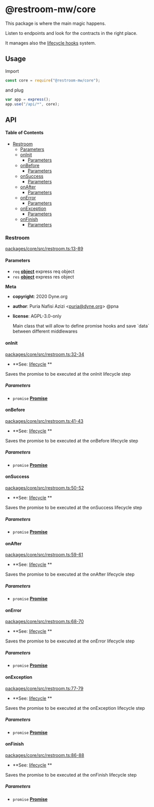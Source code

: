 # @restroom-mw/core

This package is where the main magic happens.

Listen to endpoints and look for the contracts in the right place.

It manages also the [lifecycle hooks](/architecture?id=lifecycle-hooks) system.

## Usage

Import

```js
const core = require("@restroom-mw/core");
```

and plug

```js
var app = express();
app.use("/api/*", core);
```

## API

<!-- Generated by documentation.js. Update this documentation by updating the source code. -->

#### Table of Contents

-   [Restroom](#restroom)
    -   [Parameters](#parameters)
    -   [onInit](#oninit)
        -   [Parameters](#parameters-1)
    -   [onBefore](#onbefore)
        -   [Parameters](#parameters-2)
    -   [onSuccess](#onsuccess)
        -   [Parameters](#parameters-3)
    -   [onAfter](#onafter)
        -   [Parameters](#parameters-4)
    -   [onError](#onerror)
        -   [Parameters](#parameters-5)
    -   [onException](#onexception)
        -   [Parameters](#parameters-6)
    -   [onFinish](#onfinish)
        -   [Parameters](#parameters-7)

### Restroom

[packages/core/src/restroom.ts:13-89](https://github.com/dyne/restroom-mw/blob/c89ca1b12912f2bf86b835b8953caa2583b7489f/packages/core/src/restroom.ts#L13-L89 "Source code on GitHub")

#### Parameters

-   `req` **[object](https://developer.mozilla.org/docs/Web/JavaScript/Reference/Global_Objects/Object)** express req object
-   `res` **[object](https://developer.mozilla.org/docs/Web/JavaScript/Reference/Global_Objects/Object)** express res object

**Meta**

-   **copyright**: 2020 Dyne.org

-   **author**: Puria Nafisi Azizi &lt;puria@dyne.org> @pna
-   **license**: AGPL-3.0-only

    Main class that will allow to define promise hooks and
    save \`data\` between different middlewares

#### onInit

[packages/core/src/restroom.ts:32-34](https://github.com/dyne/restroom-mw/blob/c89ca1b12912f2bf86b835b8953caa2583b7489f/packages/core/src/restroom.ts#L32-L34 "Source code on GitHub")

-   **See: [lifecycle](/architecture?id=lifecycle-hooks)
    **

Saves the promise to be executed at the onInit lifecycle step

##### Parameters

-   `promise` **[Promise](https://developer.mozilla.org/docs/Web/JavaScript/Reference/Global_Objects/Promise)** 

#### onBefore

[packages/core/src/restroom.ts:41-43](https://github.com/dyne/restroom-mw/blob/c89ca1b12912f2bf86b835b8953caa2583b7489f/packages/core/src/restroom.ts#L41-L43 "Source code on GitHub")

-   **See: [lifecycle](/architecture?id=lifecycle-hooks)
    **

Saves the promise to be executed at the onBefore lifecycle step

##### Parameters

-   `promise` **[Promise](https://developer.mozilla.org/docs/Web/JavaScript/Reference/Global_Objects/Promise)** 

#### onSuccess

[packages/core/src/restroom.ts:50-52](https://github.com/dyne/restroom-mw/blob/c89ca1b12912f2bf86b835b8953caa2583b7489f/packages/core/src/restroom.ts#L50-L52 "Source code on GitHub")

-   **See: [lifecycle](/architecture?id=lifecycle-hooks)
    **

Saves the promise to be executed at the onSuccess lifecycle step

##### Parameters

-   `promise` **[Promise](https://developer.mozilla.org/docs/Web/JavaScript/Reference/Global_Objects/Promise)** 

#### onAfter

[packages/core/src/restroom.ts:59-61](https://github.com/dyne/restroom-mw/blob/c89ca1b12912f2bf86b835b8953caa2583b7489f/packages/core/src/restroom.ts#L59-L61 "Source code on GitHub")

-   **See: [lifecycle](/architecture?id=lifecycle-hooks)
    **

Saves the promise to be executed at the onAfter lifecycle step

##### Parameters

-   `promise` **[Promise](https://developer.mozilla.org/docs/Web/JavaScript/Reference/Global_Objects/Promise)** 

#### onError

[packages/core/src/restroom.ts:68-70](https://github.com/dyne/restroom-mw/blob/c89ca1b12912f2bf86b835b8953caa2583b7489f/packages/core/src/restroom.ts#L68-L70 "Source code on GitHub")

-   **See: [lifecycle](/architecture?id=lifecycle-hooks)
    **

Saves the promise to be executed at the onError lifecycle step

##### Parameters

-   `promise` **[Promise](https://developer.mozilla.org/docs/Web/JavaScript/Reference/Global_Objects/Promise)** 

#### onException

[packages/core/src/restroom.ts:77-79](https://github.com/dyne/restroom-mw/blob/c89ca1b12912f2bf86b835b8953caa2583b7489f/packages/core/src/restroom.ts#L77-L79 "Source code on GitHub")

-   **See: [lifecycle](/architecture?id=lifecycle-hooks)
    **

Saves the promise to be executed at the onException lifecycle step

##### Parameters

-   `promise` **[Promise](https://developer.mozilla.org/docs/Web/JavaScript/Reference/Global_Objects/Promise)** 

#### onFinish

[packages/core/src/restroom.ts:86-88](https://github.com/dyne/restroom-mw/blob/c89ca1b12912f2bf86b835b8953caa2583b7489f/packages/core/src/restroom.ts#L86-L88 "Source code on GitHub")

-   **See: [lifecycle](/architecture?id=lifecycle-hooks)
    **

Saves the promise to be executed at the onFinish lifecycle step

##### Parameters

-   `promise` **[Promise](https://developer.mozilla.org/docs/Web/JavaScript/Reference/Global_Objects/Promise)** 
